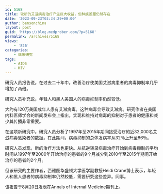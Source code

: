 ```yaml
---
id: 5168
title: 较新的艾滋病毒治疗产生巨大收益，但种族差距仍然存在
date: '2023-09-23T03:34:29+00:00'
author: bensonchina
layout: post
guid: 'https://blog.medprober.com/?p=5168'
permalink: /archives/5168
views:
    - '826'
categories:
    - 临床研究
tags:
    - AIDS
    - HIV
---
```


研究人员报告说，在过去二十年中，改善治疗使美国艾滋病患者的病毒抑制率几乎增加了两倍。

研究人员补充说，年轻人和黑人美国人的病毒抑制率仍然较低。

大约有120万美国成年人患有艾滋病毒，这种病毒会导致艾滋病。研究作者在美国内科医师学会的新闻发布会上指出，实现和维持对病毒的抑制对于患者的健康和减少其传播非常重要。

在这项新研究中，研究人员分析了1997年至2015年期间接受治疗的近32,000名艾滋病毒感染者的数据。在此期间，病毒抑制的总体发病率从32％上升至86％。

研究人员发现，新的治疗方法也更快。从抗逆转录病毒治疗开始到病毒抑制的平均时间从1997年至2000年开始治疗的患者的9个月减少到2010年至2015年期间开始治疗的患者的2个月。

但该研究的主要作者，西雅图华盛顿大学医学副教授Heidi Crane博士表示，年轻人和黑人患者的病毒抑制率仍然较低，需要研究这些差异。同事。

该报告于8月20日发表在Annals of Internal Medicine期刊上。